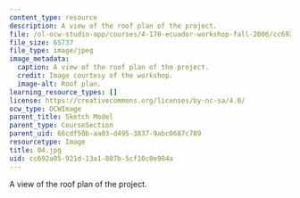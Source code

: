 ```yaml
---
content_type: resource
description: A view of the roof plan of the project.
file: /ol-ocw-studio-app/courses/4-170-ecuador-workshop-fall-2006/cc692a05921d13a1807b5cf10c0e984a_04.jpg
file_size: 65737
file_type: image/jpeg
image_metadata:
  caption: A view of the roof plan of the project.
  credit: Image courtesy of the workshop.
  image-alt: Roof plan.
learning_resource_types: []
license: https://creativecommons.org/licenses/by-nc-sa/4.0/
ocw_type: OCWImage
parent_title: Sketch Model
parent_type: CourseSection
parent_uid: 66cdf50b-aa03-d495-3837-9abc0687c789
resourcetype: Image
title: 04.jpg
uid: cc692a05-921d-13a1-807b-5cf10c0e984a
---
```

A view of the roof plan of the project.